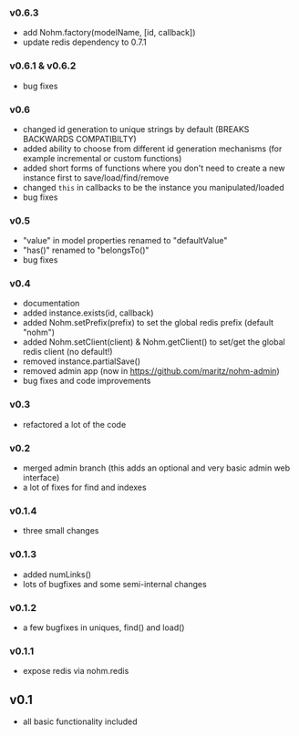 
### v0.6.3

   - add Nohm.factory(modelName, [id, callback])
   - update redis dependency to 0.7.1

### v0.6.1 & v0.6.2

   - bug fixes

### v0.6

   - changed id generation to unique strings by default (BREAKS BACKWARDS COMPATIBILTY)
   - added ability to choose from different id generation mechanisms (for example incremental or custom functions)
   - added short forms of functions where you don't need to create a new instance first to save/load/find/remove
   - changed `this` in callbacks to be the instance you manipulated/loaded
   - bug fixes

### v0.5

   - "value" in model properties renamed to "defaultValue"
   - "has()" renamed to "belongsTo()"
   - bug fixes

### v0.4

   - documentation
   - added instance.exists(id, callback)
   - added Nohm.setPrefix(prefix) to set the global redis prefix (default "nohm")
   - added Nohm.setClient(client) & Nohm.getClient() to set/get the global redis client (no default!)
   - removed instance.partialSave()
   - removed admin app (now in https://github.com/maritz/nohm-admin)
   - bug fixes and code improvements

### v0.3

   - refactored a lot of the code

### v0.2

   - merged admin branch (this adds an optional and very basic admin web interface)
   - a lot of fixes for find and indexes

### v0.1.4

   - three small changes

### v0.1.3

   - added numLinks()
   - lots of bugfixes and some semi-internal changes

### v0.1.2

   - a few bugfixes in uniques, find() and load()

### v0.1.1

   - expose redis via nohm.redis

## v0.1

   - all basic functionality included
